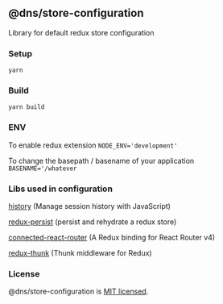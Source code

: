 ## @dns/store-configuration

Library for default redux store configuration

### Setup

```shell
yarn
```

### Build

```shell
yarn build
```

### ENV

To enable redux extension ```NODE_ENV='development'```

To change the basepath / basename of your application ```BASENAME='/whatever```

### Libs used in configuration

[history](https://github.com/ReactTraining/history) (Manage session history with JavaScript)

[redux-persist](https://github.com/rt2zz/redux-persist) (persist and rehydrate a redux store)

[connected-react-router](https://github.com/supasate/connected-react-router) (A Redux binding for React Router v4)

[redux-thunk](https://github.com/reduxjs/redux-thunk) (Thunk middleware for Redux)

### License

@dns/store-configuration is [MIT licensed](./LICENSE).
